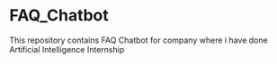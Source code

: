 # FAQ_Chatbot
This repository contains FAQ Chatbot for company where i have done Artificial Intelligence Internship

